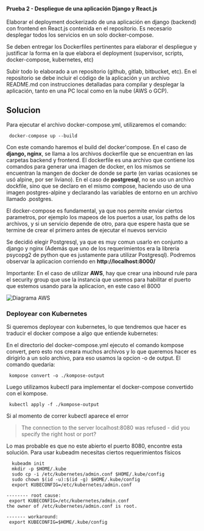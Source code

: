 #### Prueba 2 - Despliegue de una aplicación Django y React.js

Elaborar el deployment dockerizado de una aplicación en django (backend) con frontend en React.js contenida en el repositorio. Es necesario desplegar todos los servicios en un solo docker-compose.

Se deben entregar los Dockerfiles pertinentes para elaborar el despliegue y justificar la forma en la que elabora el deployment (supervisor, scripts, docker-compose, kubernetes, etc)

Subir todo lo elaborado a un repositorio (github, gitlab, bitbucket, etc). En el repositorio se debe incluir el código de la aplicación  y un archivo README.md con instrucciones detalladas para compilar y desplegar la aplicación, tanto en una PC local como en la nube (AWS o GCP).


## Solucion

Para ejecutar el archivo docker-compose.yml, utilizaremos el comando: 

``` docker-compose up --build```

Con este comando haremos el build del docker'compose. En el caso de **django, nginx**, se llama a los archivos dockerfile que se encuentran en las carpetas backend y frontend. El dockerfile es una archivo que contiene los comandos para generar una imagen de docker, en los mismos se encuentran la mangen de docker de donde se parte (en varias ocasiones se usó alpine, por ser liviano). En el caso de **postgresql**, no se uso un archivo dockfile, sino que se declaro en el mismo compose, haciendo uso de una imagen postgres-alpine y declarando las variables de entorno en un archivo llamado .postgres.

El docker-compose es fundamental, ya que nos permite enviar ciertos parametros, por ejemplo los mapeos de los puertos a usar, los paths de los archivos, y si un servicio depende de otro, para que espere hasta que se termine de crear el primero antes de ejecutar el nuevos servicio

Se decidió elegir Postgresql, ya que es muy comun usarlo en conjunto a django y nginx (Además que uno de los requerimientos era la libreria psycopg2 de python que es justamente para utilizar Postgresql). Podremos observar la aplicacion corriendo en **http://localhost:8000/** 

Importante: En el caso de utilizar **AWS**, hay que crear una inbound rule para el security group que use la instancia que usemos para habilitar el puerto que estemos usando para la aplicacion, en este caso el 8000

![Diagrama AWS](aws-securitygroup.png)

### Deployear con Kubernetes

Si queremos deployear con kubernetes, lo que tendremos que hacer es traducir el docker compose a algo que entiende kubernetes:

En el directorio del docker-compose.yml ejecuto el comando kompose convert, pero esto nos creara muchos archivos y lo que queremos hacer es dirigirlo a un solo archivo, para eso usamos la opcion -o de output. El comando quedaria:

``` kompose convert -o ./kompose-output```

Luego utilizamos kubectl para implementar el docker-compose convertido con el kompose.

``` kubectl apply -f ./kompose-output```

Si al momento de correr kubectl aparece el error 
> The connection to the server localhost:8080 was refused - did you specify the right host or port? 

Lo mas probable es que no este abierto el puerto 8080, encontre esta solución. Para usar kubeadm necesitas ciertos requerimientos físicos

```
  kubeadm init
  mkdir -p $HOME/.kube
  sudo cp -i /etc/kubernetes/admin.conf $HOME/.kube/config
  sudo chown $(id -u):$(id -g) $HOME/.kube/config
  export KUBECONFIG=/etc/kubernetes/admin.conf

-------- root cause:
 export KUBECONFIG=/etc/kubernetes/admin.conf
the owner of /etc/kubernetes/admin.conf is root.

------- workaround:
 export KUBECONFIG=$HOME/.kube/config
```
